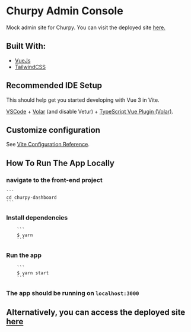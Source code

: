 # Churpy Admin Console

Mock admin site for Churpy. You can visit the deployed site [here.](https://62bc41b3e68bd2288ca90581--helpful-manatee-181179.netlify.app/)

## Built With:

- [VueJs](https://vuejs.org/)
- [TailwindCSS](https://tailwindcss.com/)

## Recommended IDE Setup

This should help get you started developing with Vue 3 in Vite.

[VSCode](https://code.visualstudio.com/) + [Volar](https://marketplace.visualstudio.com/items?itemName=Vue.volar) (and disable Vetur) + [TypeScript Vue Plugin (Volar)](https://marketplace.visualstudio.com/items?itemName=Vue.vscode-typescript-vue-plugin).

## Customize configuration

See [Vite Configuration Reference](https://vitejs.dev/config/).

## How To Run The App Locally

### navigate to the front-end project

    ```
    cd churpy-dashboard
    ```

### Install dependencies

        ```
        $ yarn
        ```

### Run the app

        ```
        $ yarn start
        ```

### The app should be running on `localhost:3000`

## Alternatively, you can access the deployed site [here](https://62bc41b3e68bd2288ca90581--helpful-manatee-181179.netlify.app/)
